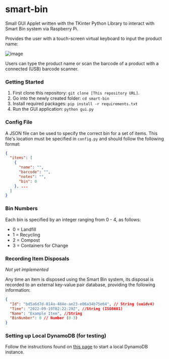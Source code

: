 # smart-bin

Small GUI Applet written with the TKinter Python Library to interact with Smart Bin system via Raspberry Pi.

Provides the user with a touch-screen virtual keyboard to input the product name:

![image](https://user-images.githubusercontent.com/40435390/189649232-abc433f4-f4e0-413a-b5c9-1b0faaccc99a.png)

Users can type the product name or scan the barcode of a product with a connected (USB) barcode scanner.


### Getting Started

1. First clone this repository: `git clone [This repository URL]`.
2. Go into the newly created folder: `cd smart-bin`
3. Install required packages: `pip install -r requirements.txt`
4. Run the GUI application: `python gui.py`

### Config File
A JSON file can be used to specify the correct bin for a set of items. This file's location must be specified in `config.py` and should follow the following format:

```JSON
{
  "items": [
    {
      "name": "",
      "barcode": "",
      "notes": "",
      "bin": 0
    }, ...
  ]
}
```

### Bin Numbers
Each bin is specified by an integer ranging from 0 - 4, as follows:
 - 0 = Landfill
 - 1 = Recycling
 - 2 = Compost
 - 3 = Containers for Change
 
 ### Recording Item Disposals
 
 _Not yet implemented_
 
 Any time an item is disposed using the Smart Bin system, its disposal is recorded to an external key-value pair database, providing the following information:
 
```JSON
{
  "Id": "bd5a6d7d-814a-484e-ae23-e06a34b75e64", // String (uuidv4)
  "Time": "2022-09-19T02:22:29Z", //String (ISO8601)
  "Name": "Example Item", //String
  "BinNumber": 0 // Number (0-3)
}
```
 
### Setting up Local DynamoDB (for testing)
Follow the instructions found on [this page](https://docs.aws.amazon.com/amazondynamodb/latest/developerguide/DynamoDBLocal.DownloadingAndRunning.html) to start a local DynamoDB instance.

